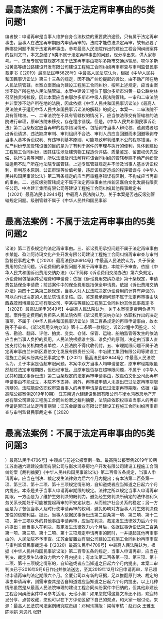 # 最高法案例：不属于法定再审事由的5类问题1

编者按：申请再审是当事人维护自身合法权益的重要救济途径，只有属于法定再审事由，当事人在法定再审期限内申请再审的，法院才能依法决定再审，故有必要了解哪些问题不属于法定再审事由。参考最高人民法院作出的建设工程合同纠纷案件的裁判文书，本文总结了5类不属于法定再审事由的问题，现分享出来，供大家参考。一、违反专属管辖规定不属于法定再审事由鄂尔多斯市交通运输局、鄂尔多斯沿黄高等级公路建设开发有限公司建设工程施工合同纠纷再审审查与审判监督民事裁定书【（2019）最高法民申5628号】中最高人民法院认为，根据《中华人民共和国民事诉讼法》第三十三条的规定，因不动产纠纷提起的诉讼，由不动产所在地人民法院管辖。本案立案案由为建设工程施工合同纠纷，按照上述规定，应当由案涉不动产所在地人民法院管辖。本案中建设工程位于鄂尔多斯市沿黄一级公路树林召至独贵塔拉段，因此本案应当由鄂尔多斯市中级人民法院管辖。一审和二审法院并非案涉不动产所在地的法院，因此依据《中华人民共和国民事诉讼法》《最高人民法院关于适用中华人民共和国民事诉讼法的解释》的规定，本案一、二审法院不具有管辖权。一、二审法院在不具有管辖权的情况下，应当依法移交有管辖权的法院进行审理，原审法院未移交，存在程序错误。但是，《中华人民共和国民事诉讼法》第二百条规定应当再审的程序错误情形，包括剥夺当事人辩论权、遗漏或者超出诉讼请求、违法缺席审判、审判组织不合法、审判人员应当回避而未回避等剥夺当事人基本诉讼权利、有违审判基本原则、可能导致审判结果不公的程序错误。不动产纠纷专属管辖设置的目的是为了有利于案件的审理与执行的便利，具体到建设工程施工合同纠纷，因其往往涉及建筑物工程造价评估、质量鉴定、留置权优先受偿、执行拍卖等问题，所以法律及司法解释将该合同纠纷的管辖参照不动产纠纷管辖适用不动产所在地法院专属管辖。上述专属管辖规定并不涉及当事人基本诉讼权利、审判基本原则、公正审理等价值考量，违反该规定造成的程序错误与《中华人民共和国民事诉讼法》第二百条规定的应当再审程序错误有区别，不构成应当再审的事由。二、违反级别管辖规定不属于法定再审事由兰州新区嘉伯文化发展有限责任公司、中冶建工集团有限公司等建设工程施工合同纠纷其他民事裁定书【（2021）最高法民申2944号】中最高人民法院认为，关于本案是否违反级别管辖规定问题。级别管辖不属于《中华人民共和国民事诉

# 最高法案例：不属于法定再审事由的5类问题2

讼法》第二百条规定的法定再审事由。三、诉讼费用承担问题不属于法定再审事由李某能、盈江阿诗玛文化产业开发有限公司建设工程施工合同纠纷再审审查与审判监督民事裁定书【（2020）最高法民申6914号】中最高人民法院认为，关于保全费用的负担问题。诉讼费用的承担问题不属于再审事由，本院不予审查。依据《中华人民共和国诉讼费用交纳办法》（以下简称《诉讼费用交纳办法》第六条规定，诉讼费用包括案件受理费和申请费；依据《诉讼费用交纳办法》第十条规定，申请费包括保全申请费；前述案件中的保全费用是指保全申请费。依据《诉讼费用交纳办法》第四十三条第三款规定，当事人对人民法院决定诉讼费用的计算有异议的，可以向作出决定的人民法院请求复核。四、鉴定费承担问题不属于法定再审事由陕西森茂闳博建设工程有限公司、李某柱等建设工程施工合同纠纷其他民事裁定书【（2021）最高法民申3649号】中最高人民法院认为，关于本案鉴定费用负担问题。案件鉴定费用的负担系人民法院依照《诉讼费用交纳办法》依职权作出的决定事项，不属于《中华人民共和国民事诉讼法》第二百条规定的再审申请事由，故本院不予审查。《诉讼费用交纳办法》第十二条第一款规定，诉讼过程中因鉴定、公告、勘验、翻译、评估、拍卖、变卖、仓储、保管、运输、船舶监管等发生的依法应当由当事人负担的费用，人民法院根据谁主张、谁负担的原则，决定由当事人直接支付给有关机构或者单位，人民法院不得代收代付。五、审理期限问题不属于法定再审事由兰州新区嘉伯文化发展有限责任公司、中冶建工集团有限公司等建设工程施工合同纠纷其他民事裁定书【（2021）最高法民申2944号】中最高人民法院认为，关于本案是否超审限问题。本案中双方当事人均申请鉴定，原审审理期限虽然超过法定审理期限，但已经审批。且原审是否存在超审限问题，不属于《中华人民共和国民事诉讼法》第二百条规定的法定再审申请事由，故嘉伯文化公司此再审申请事由不能成立，本院不予支持。另外，再审被申请人未提出已过法定再审期限抗辩的，法院能否依职权审查当事人的再审申请是否已过法定再审期限。依据（最高院公报案例2019年10期） 江苏南通六建建设集团有限公司与衡水鸿泰房地产开发有限公司建设工程施工合同纠纷案之裁判摘要，法院应依职权审查当事人的再审申请是否已过法定再审期限；江苏金厦置业有限公司建设工程施工合同纠纷再审审查与审判监督民事裁定书【（2020

# 最高法案例：不属于法定再审事由的5类问题3

）最高法民申4706号】中观点与前述公报案例一致。最高院公报案例2019年10期江苏南通六建建设集团有限公司与衡水鸿泰房地产开发有限公司建设工程施工合同纠纷案【裁判摘要】《中华人民共和国民事诉讼法》第二百零五条规定，当事人申请再审，应当在判决、裁定发生法律效力后六个月内提出；有本法第二百条第一项、第三项、第十二项、第十三项规定情形的，自知道或者应当知道之日起六个月内提出。本条是关于当事人申请再审期限的规定。法律之所以规定当事人申请再审期限，一方面是为了维护生效判决的既判力，避免经生效判决所确定的法律权利义务关系长期处于可能被提起再审的不安定状态，从而维护社会关系的稳定；另一方面是为了督促当事人及时行使申请再审的权利，避免影响对方当事人对生效判决稳定性的信赖利益。据此，当事人依据民事诉讼法第二百条第一项、第三项、第十二项、第十三项以外的其他事由申请再审，应当在判决、裁定发生法律效力后六个月内提出；而当事人在判决、裁定发生法律效力六个月后，依据民事诉讼法第二百条第一项、第三项、第十二项、第十三项规定申请再审的同时，一并提起其他再审事由的，人民法院不予审查。江苏金厦置业有限公司建设工程施工合同纠纷再审审查与审判监督民事裁定书【（2020）最高法民申4706号】中最高人民法院认为，根据《中华人民共和国民事诉讼法》第二百零五条的规定，当事人申请再审，应当在判决、裁定发生法律效力后六个月内提出；有本法第二百条第一项、第三项、第十二项、第十三项规定情形的，自知道或者应当知道之日起六个月内提出。本案二审判决已于2016年9月6日作出并依法送达，至其2019年12月12日申请再审，早已超过申请再审的法定期限六个月。金厦公司以有新的证据，足以推翻原判决、裁定的事由申请再审，则需审查其是否自知道或应当知道之日起六个月内提出。以上几种情形虽然是从最高人民法院审理的建设工程合同纠纷案件中归纳的，但其他非建设工程合同纠纷案件中可参考适用。无讼小编：如果您觉得这篇文章还不错，欢迎转发分享、点赞收藏，您也可以在下方评论区留下自己的观点，和大家一起讨论。来源：最高人民法院司法案例研究院责编：邓珂玮排版：梁萌审核：赵润众 王雅玉 陈丽娟 刘逸凡 张野

